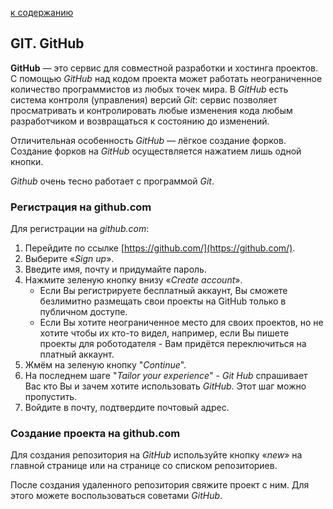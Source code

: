 [к содержанию](./readme.md)

## GIT. GitHub
**GitHub** — это сервис для совместной разработки и хостинга проектов. C помощью *GitHub* над кодом проекта может работать неограниченное количество программистов из любых точек мира. В *GitHub* есть система контроля (управления) версий *Git*: сервис позволяет просматривать и контролировать любые изменения кода любым разработчиком и возвращаться к состоянию до изменений.

Отличительная особенность *GitHub* — лёгкое создание форков. Создание форков на *GitHub* осуществляется нажатием лишь одной кнопки. 

*Github* очень тесно работает с программой *Git*.

### Регистрация на github.com

Для регистрации на *github.com*:

1. Перейдите по ссылке [https://github.com/](https://github.com/).
2. Выберите «*Sign up*».
3. Введите имя, почту и придумайте пароль.
4. Нажмите зеленую кнопку внизу «*Create account*».
   + Если Вы регистрируете бесплатный аккаунт, Вы сможете безлимитно размещать свои проекты на GitHub только в публичном доступе.
   + Если Вы хотите неограниченное место для своих проектов, но не хотите чтобы их кто-то видел, например, если Вы пишете проекты для роботодателя - Вам придётся переключиться на платный аккаунт.
5. Жмём на зеленую кнопку "*Continue*".	
6. На последнем шаге "*Tailor your experience*" - *Git Hub* спрашивает Вас кто Вы и зачем хотите использовать *GitHub*. Этот шаг можно пропустить.
7. Войдите в почту, подтвердите почтовый адрес.

### Создание проекта на github.com

Для создания репозитория на *GitHub* используйте кнопку «*new*» на главной странице или на странице со списком репозиториев.

После создания удаленного репозитория свяжите проект с ним. Для этого можете воспользоваться советами *GitHub*.